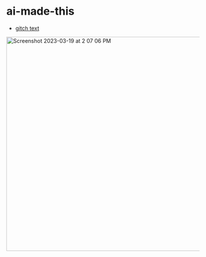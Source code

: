 # ai-made-this

- [gitch text](https://replit.com/@jtCodes1/SlateblueWhitesmokeSupport#index.html)
<img width="560" alt="Screenshot 2023-03-19 at 2 07 06 PM" src="https://user-images.githubusercontent.com/23707104/226197867-604860e5-907c-40fb-a874-6f6b5fa23233.png">
